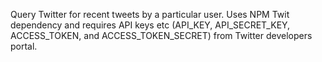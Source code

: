 Query Twitter for recent tweets by a particular user. Uses NPM Twit dependency and requires API keys etc (API_KEY, API_SECRET_KEY, ACCESS_TOKEN, and ACCESS_TOKEN_SECRET) from Twitter developers portal.